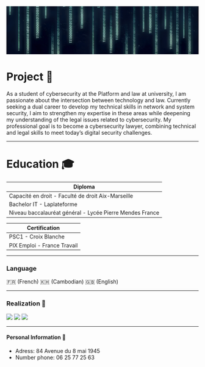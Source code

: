 <img src ="https://github.com/panharidh-ly/Images_Github/blob/main/fd_github_pimps.jpg">

# Project 🤔
As a student of cybersecurity at the Platform and law at university, I am passionate about the intersection between technology and law. Currently seeking a dual career to develop my technical skills in network and system security, I aim to strengthen my expertise in these areas while deepening my understanding of the legal issues related to cybersecurity. My professional goal is to become a cybersecurity lawyer, combining technical and legal skills to meet today’s digital security challenges.

---
# Education 🎓
|Diploma|
|-------------|
|Capacité en droit - Faculté de droit Aix-Marseille|
|Bachelor IT - Laplateforme|
|Niveau baccalauréat général - Lycée Pierre Mendes France|

|Certification|
|-------------|
|PSC1 - Croix Blanche|
|PIX Emploi - France Travail|

---
### Language
🇫🇷 (French)
🇰🇭 (Cambodian)
🇬🇧 (English)

---
### Realization 💾
<a href="https://github.com/panharidh-ly/CV"><img src="https://github-readme-stats.vercel.app/api/pin/?username=panharidh-ly&repo=CV" /></a></a>
<a href="https://github.com/ilona-baude/fansite"><img src="https://github-readme-stats.vercel.app/api/pin/?username=ilona-baude&repo=fansite" /></a>
<a href="https://github.com/Etienne-VERSCHUERE/Morpion/tree/Etienne"><img src="https://github-readme-stats.vercel.app/api/pin/?username=Etienne-VERSCHUERE&repo=Morpion" /></a>

---
#### Personal Information 🛂
- Adress: 84 Avenue du 8 mai 1945
- Number phone: 06 25 77 25 63 




